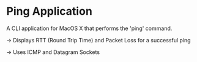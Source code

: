 # Ping Application

A CLI application for MacOS X that performs the 'ping' command.

  -> Displays RTT (Round Trip Time) and Packet Loss for a successful ping
  
  -> Uses ICMP and Datagram Sockets
